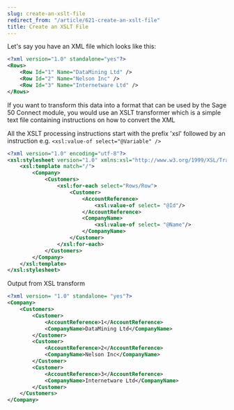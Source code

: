 ```yaml
---
slug: create-an-xslt-file
redirect_from: "/article/621-create-an-xslt-file"
title: Create an XSLT File
---
```

Let's say you have an XML file which looks like this:

```xml
<?xml version="1.0" standalone="yes"?>
<Rows>
	<Row Id="1" Name="DataMining Ltd" />
	<Row Id="2" Name="Nelson Inc" />
	<Row Id="3" Name="Internetware Ltd" />
</Rows>
```

If you want to transform this data into a format that can be used by the Sage 50 Connect module, you would use an XSLT transformer            which is a simple text file containing instructions on how to convert the XML

All the XSLT processing instructions start with the prefix 'xsl' followed by an instruction e.g. `<xsl:value-of select="@Variable" />`

```xml
<?xml version="1.0" encoding="utf-8"?>
<xsl:stylesheet version="1.0" xmlns:xsl="http://www.w3.org/1999/XSL/Transform">
	<xsl:template match="/">
		<Company>
			<Customers>
				<xsl:for-each select="Rows/Row">
					<Customer>
						<AccountReference>
							<xsl:value-of select= "@Id"/>
						</AccountReference>
						<CompanyName>
							<xsl:value-of select= "@Name"/>
						</CompanyName>
					</Customer>
				</xsl:for-each>
			</Customers>
		</Company>
	</xsl:template>
</xsl:stylesheet>
```

Output from XSL transform           

```xml
<?xml version= "1.0" standalone= "yes"?>
<Company>
	<Customers>
		<Customer>
			<AccountReference>1</AccountReference>
			<CompanyName>DataMining Ltd</CompanyName>
		</Customer>
		<Customer>
			<AccountReference>2</AccountReference>
			<CompanyName>Nelson Inc</CompanyName>
		</Customer>
		<Customer>
			<AccountReference>3</AccountReference>
			<CompanyName>Internetware Ltd</CompanyName>
		</Customer>
	</Customers>
</Company>
```